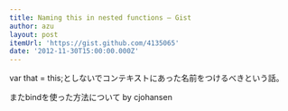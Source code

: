```yaml
---
title: Naming this in nested functions — Gist
author: azu
layout: post
itemUrl: 'https://gist.github.com/4135065'
date: '2012-11-30T15:00:00.000Z'
---
```

var that = this;としないでコンテキストにあった名前をつけるべきという話。

またbindを使った方法について by cjohansen 
